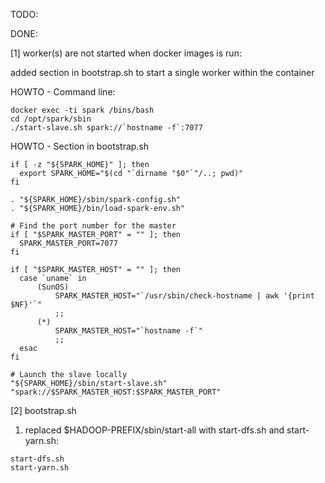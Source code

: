 
TODO:


DONE:

[1] worker(s) are not started when docker images is run:

added section in bootstrap.sh to start a single worker within the container

HOWTO - Command line:

```
docker exec -ti spark /bins/bash
cd /opt/spark/sbin
./start-slave.sh spark://`hostname -f`:7077
```

HOWTO - Section in bootstrap.sh
```
if [ -z "${SPARK_HOME}" ]; then
  export SPARK_HOME="$(cd "`dirname "$0"`"/..; pwd)"
fi

. "${SPARK_HOME}/sbin/spark-config.sh"
. "${SPARK_HOME}/bin/load-spark-env.sh"

# Find the port number for the master
if [ "$SPARK_MASTER_PORT" = "" ]; then
  SPARK_MASTER_PORT=7077
fi

if [ "$SPARK_MASTER_HOST" = "" ]; then
  case `uname` in
      (SunOS)
          SPARK_MASTER_HOST="`/usr/sbin/check-hostname | awk '{print $NF}'`"
          ;;
      (*)
          SPARK_MASTER_HOST="`hostname -f`"
          ;;
  esac
fi

# Launch the slave locally
"${SPARK_HOME}/sbin/start-slave.sh" "spark://$SPARK_MASTER_HOST:$SPARK_MASTER_PORT"
```
[2] bootstrap.sh 

1. replaced $HADOOP-PREFIX/sbin/start-all with start-dfs.sh and start-yarn.sh:
```
start-dfs.sh
start-yarn.sh
```
